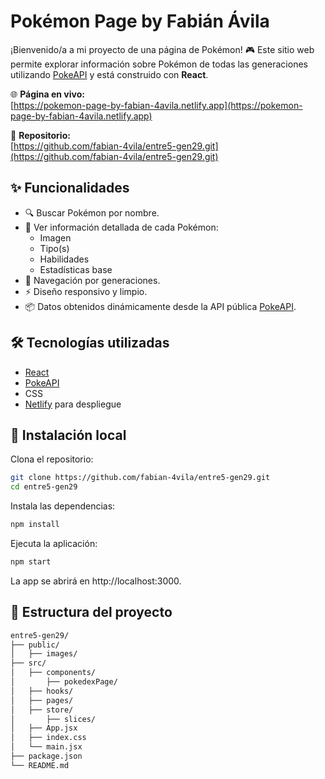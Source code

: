 # Pokémon Page by Fabián Ávila

¡Bienvenido/a a mi proyecto de una página de Pokémon! 🎮 Este sitio web permite explorar información sobre Pokémon de todas las generaciones utilizando [PokeAPI](https://pokeapi.co/) y está construido con **React**.

🌐 **Página en vivo:**  
[https://pokemon-page-by-fabian-4avila.netlify.app](https://pokemon-page-by-fabian-4avila.netlify.app)

📁 **Repositorio:**  
[https://github.com/fabian-4vila/entre5-gen29.git](https://github.com/fabian-4vila/entre5-gen29.git)

## ✨ Funcionalidades

- 🔍 Buscar Pokémon por nombre.
- 🧬 Ver información detallada de cada Pokémon:
  - Imagen
  - Tipo(s)
  - Habilidades
  - Estadísticas base
- 🔁 Navegación por generaciones.
- ⚡ Diseño responsivo y limpio.
- 📦 Datos obtenidos dinámicamente desde la API pública [PokeAPI](https://pokeapi.co/).

## 🛠️ Tecnologías utilizadas

- [React](https://reactjs.org/)
- [PokeAPI](https://pokeapi.co/)
- CSS
- [Netlify](https://www.netlify.com/) para despliegue

## 🚀 Instalación local

Clona el repositorio:

```bash
git clone https://github.com/fabian-4vila/entre5-gen29.git
cd entre5-gen29
```
Instala las dependencias:

```bash
npm install
```
Ejecuta la aplicación:

```bash
npm start
```
La app se abrirá en http://localhost:3000.
## 📁 Estructura del proyecto 

```bash
entre5-gen29/
├── public/
│   ├── images/
├── src/
│   ├── components/
│       ├── pokedexPage/
│   ├── hooks/  
│   ├── pages/
│   ├── store/
│       ├── slices/
│   ├── App.jsx
│   ├── index.css
│   └── main.jsx
├── package.json
└── README.md
```
